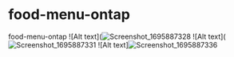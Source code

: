 # food-menu-ontap
food-menu-ontap
![Alt text](![Screenshot_1695887328](https://github.com/uhlapru57/food-menu-ontap/assets/97748694/a86d208d-c923-4288-8b5d-8efcb83eb523)
![Alt text](![Screenshot_1695887331](https://github.com/uhlapru57/food-menu-ontap/assets/97748694/d3b75f35-851f-4a95-a7f0-214c011c8130)
![Alt text]![Screenshot_1695887336](https://github.com/uhlapru57/food-menu-ontap/assets/97748694/97c057e4-1d21-4ac3-ba9c-75b7b83d76fd)

